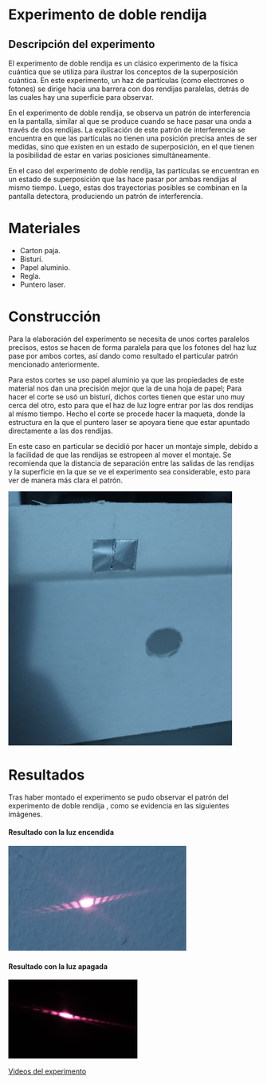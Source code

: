 # Experimento de doble rendija
 
## Descripción del experimento
 
 El experimento de doble rendija es un clásico experimento de la física cuántica que se utiliza para ilustrar los conceptos de la superposición cuántica. En este experimento, un haz de partículas (como electrones o fotones) se dirige hacia una barrera con dos rendijas paralelas, detrás de las cuales hay una superficie para observar.

 En el experimento de doble rendija, se observa un patrón de interferencia en la pantalla, similar al que se produce cuando se hace pasar una onda a través de dos rendijas. La explicación de este patrón de interferencia se encuentra en que las partículas no tienen una posición precisa antes de ser medidas, sino que existen en un estado de superposición, en el que tienen la posibilidad de estar en varias posiciones simultáneamente.

 En el caso del experimento de doble rendija, las partículas se encuentran en un estado de superposición que las hace pasar por ambas rendijas al mismo tiempo. Luego, estas dos trayectorias posibles se combinan en la pantalla detectora, produciendo un patrón de interferencia.

 # Materiales
 
* Carton paja.
* Bisturí.
* Papel aluminio.
* Regla.
* Puntero laser.


# Construcción
Para la elaboración del experimento se necesita de unos cortes paralelos precisos, estos se hacen de forma paralela para que los fotones del haz luz pase por ambos cortes, así dando como resultado el particular patrón mencionado anteriormente.

Para estos cortes se uso papel aluminio ya que las propiedades de este material nos dan una precisión mejor que la de una hoja de papel;  Para hacer el corte se usó un bisturí, dichos cortes tienen que estar uno muy cerca del otro, esto para que el haz de luz logre entrar por las dos rendijas al mismo tiempo. Hecho el corte se procede hacer la maqueta, donde la estructura en la que el puntero laser se apoyara tiene que estar apuntado directamente a las dos rendijas.

En este caso en particular se decidió por hacer un montaje simple, debido a la facilidad de que las rendijas se estropeen al mover el montaje. 
Se recomienda que la distancia de separación entre las salidas de las rendijas y la superficie en la que se ve el experimento sea considerable, esto para ver de manera más clara el patrón.

![Maqueta](maqueta.png)

# Resultados 

Tras haber montado el experimento se pudo observar el patrón del experimento de doble rendija , como se evidencia en las siguientes imágenes.

#### Resultado con la luz encendida

![Resultados](res1.png)

#### Resultado con la luz apagada

![Resultados](res2.png)

[Videos del experimento](https://www.youtube.com/shorts/pLxS8AJ6dJM)

